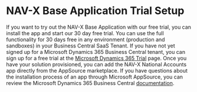 # NAV-X Base Application Trial Setup

If you want to try out the NAV-X Base Application with our free trial, you can install the app and start our 30 day free trial. You can use the full functionality for 30 days free in any environment (production and sandboxes) in your Business Central SaaS Tenant. If you have not yet signed up for a Microsoft Dynamics 365 Business Central tenant, you can sign up for a free trial at the [Microsoft Dynamics 365 Trial](https://trials.dynamics.com/Dynamics365/Signup/businesscentral) page. Once you have your solution provisioned, you can add the NAV-X National Accounts app directly from the AppSource marketplace. If you have questions about the installation process of an app through Microsoft AppSource, you can review the Microsoft Dynamics 365 Business Central [documentation](https://docs.microsoft.com/en-US/dynamics365/business-central/ui-extensions).
